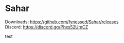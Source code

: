 # Sahar
Downloads:	https://github.com/fynessed/Sahar/releases <br>
Discord:	https://discord.gg/Phxs52UmCZ

test
